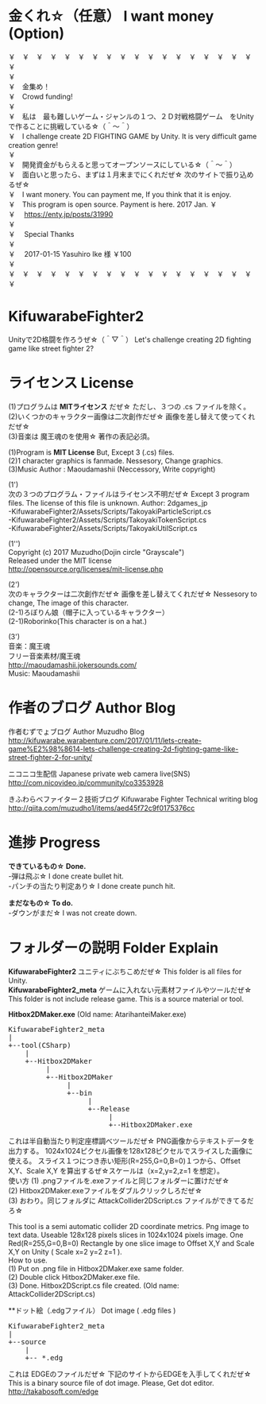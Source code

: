 金くれ☆（任意） I want money (Option)
======================================
￥　￥　￥　￥　￥　￥　￥　￥　￥　￥　￥　￥　￥　￥　￥　￥　￥　￥　￥  
￥　  
￥　金集め！  
￥　Crowd funding!  
￥　  
￥　私は　最も難しいゲーム・ジャンルの１つ、２Ｄ対戦格闘ゲーム　をUnityで作ることに挑戦している☆（＾～＾）  
￥　I challenge create 2D FIGHTING GAME by Unity. It is very difficult game creation genre!  
￥　  
￥　開発資金がもらえると思ってオープンソースにしている☆（＾～＾）  
￥　面白いと思ったら、まずは１月末までにくれだぜ☆ 次のサイトで振り込めるぜ☆  
￥　I want monery. You can payment me, If you think that it is enjoy.  
￥　This program is open source. Payment is here.  2017 Jan.
￥　  
￥　 https://enty.jp/posts/31990  
￥　  
￥　 Special Thanks  
￥　  
￥　 2017-01-15 Yasuhiro Ike 様 ￥100  
￥　  
￥　￥　￥　￥　￥　￥　￥　￥　￥　￥　￥　￥　￥　￥　￥　￥　￥　￥　￥  

KifuwarabeFighter2
==================
Unityで2D格闘を作ろうぜ☆（＾▽＾）  Let's challenge creating 2D fighting game like street fighter 2?  

ライセンス License
==================
(1)プログラムは **MITライセンス** だぜ☆ ただし、３つの .cs ファイルを除く。  
(2)いくつかのキャラクター画像は二次創作だぜ☆ 画像を差し替えて使ってくれだぜ☆  
(3)音楽は 魔王魂のを使用☆  著作の表記必須。  

(1)Program is **MIT License** But, Except 3 (.cs) files.  
(2)1 character graphics is fanmade. Nessesory, Change graphics.  
(3)Music Author : Maoudamashii (Neccessory, Write copyright)  

(1')  
次の３つのプログラム・ファイルはライセンス不明だぜ☆ Except 3 program files. The license of this file is unknown. Author: 2dgames_jp  
-KifuwarabeFighter2/Assets/Scripts/TakoyakiParticleScript.cs  
-KifuwarabeFighter2/Assets/Scripts/TakoyakiTokenScript.cs  
-KifuwarabeFighter2/Assets/Scripts/TakoyakiUtilScript.cs  

(1'')  
Copyright (c) 2017 Muzudho(Dojin circle "Grayscale")  
Released under the MIT license  
http://opensource.org/licenses/mit-license.php  

(2')  
次のキャラクターは二次創作だぜ☆ 画像を差し替えてくれだぜ☆  Nessesory to change, The image of this character.  
(2-1)ろぼりん娘（帽子に入っているキャラクター）  
(2-1)Roborinko(This character is on a hat.)  

(3')  
音楽：魔王魂  
フリー音楽素材/魔王魂  
http://maoudamashii.jokersounds.com/  
Music: Maoudamashii  

作者のブログ Author Blog
========================
作者むずでょブログ Author Muzudho Blog  
http://kifuwarabe.warabenture.com/2017/01/11/lets-create-game%E2%98%8614-lets-challenge-creating-2d-fighting-game-like-street-fighter-2-for-unity/  

ニコニコ生配信 Japanese private web camera live(SNS)  
http://com.nicovideo.jp/community/co3353928  

きふわらべファイター２技術ブログ Kifuwarabe Fighter Technical writing blog  
http://qiita.com/muzudho1/items/aed45f72c9f0175376cc  

進捗 Progress
=============
**できているもの☆ Done.**  
-弾は飛ぶ☆ I done create bullet hit.  
-パンチの当たり判定あり☆ I done create punch hit.  

**まだなもの☆ To do.**  
-ダウンがまだ☆ I was not create down.  

フォルダーの説明 Folder Explain
===============================
**KifuwarabeFighter2** ユニティにぶちこめだぜ☆ This folder is all files for Unity.  
**KifuwarabeFighter2_meta** ゲームに入れない元素材ファイルやツールだぜ☆ This folder is not include release game. This is a source material or tool.  

**Hitbox2DMaker.exe**  (Old name: AtarihanteiMaker.exe)

<pre>
KifuwarabeFighter2_meta
|
+--tool(CSharp)
    |
    +--Hitbox2DMaker
         |
         +--Hitbox2DMaker
              |
              +--bin
                   |
                   +--Release
                        |
                        +--Hitbox2DMaker.exe
</pre>

これは半自動当たり判定座標調べツールだぜ☆ PNG画像からテキストデータを出力する。 1024x1024ピクセル画像を128x128ピクセルでスライスした画像に使える。 スライス１つにつき赤い矩形(R=255,G=0,B=0)１つから、Offset X,Y、Scale X,Y を算出するぜ☆スケールは（x=2,y=2,z=1 を想定）。  
使い方
(1) .pngファイルを.exeファイルと同じフォルダーに置けだぜ☆  
(2) Hitbox2DMaker.exeファイルをダブルクリックしろだぜ☆  
(3) おわり。同じフォルダに AttackCollider2DScript.cs ファイルができてるだろ☆  

This tool is a semi automatic collider 2D coordinate metrics. Png image to text data. Useable 128x128 pixels slices in 1024x1024 pixels image. One Red(R=255,G=0,B=0) Rectangle by one slice image to Offset X,Y and Scale X,Y on Unity ( Scale x=2 y=2 z=1 ).  
How to use.  
(1) Put on .png file in Hitbox2DMaker.exe same folder.  
(2) Double click Hitbox2DMaker.exe file.  
(3) Done. Hitbox2DScript.cs file created.  (Old name: AttackCollider2DScript.cs)

**ドット絵（.edgファイル） Dot image ( .edg files )  

<pre>
KifuwarabeFighter2_meta
|
+--source
    |
    +-- *.edg
</pre>

これは EDGEのファイルだぜ☆ 下記のサイトからEDGEを入手してくれだぜ☆  
This is a binary source file of dot image. Please, Get dot editor.  
http://takabosoft.com/edge  

